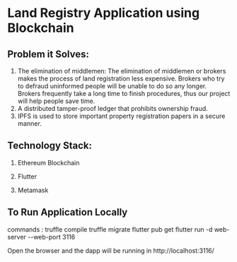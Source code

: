 # Land Registry Application using Blockchain

## Problem it Solves:
1. The elimination of middlemen: The elimination of middlemen or brokers makes the process of land registration less expensive. Brokers who try to defraud uninformed people will be unable to do so any longer. Brokers frequently take a long time to finish procedures, thus our project will help people save time.
3. A distributed tamper-proof ledger that prohibits ownership fraud.
4. IPFS is used to store important property registration papers in a secure manner.

## Technology Stack:
1. Ethereum Blockchain 
<!--2. Polygon/Matic
3. Web3Dart 
4. IPFS -->
2. Flutter

3. Metamask


## To Run Application Locally
commands : 
truffle compile
truffle migrate
flutter pub get
flutter run -d web-server --web-port 3116

 Open the browser and the dapp will be running in http://localhost:3116/
